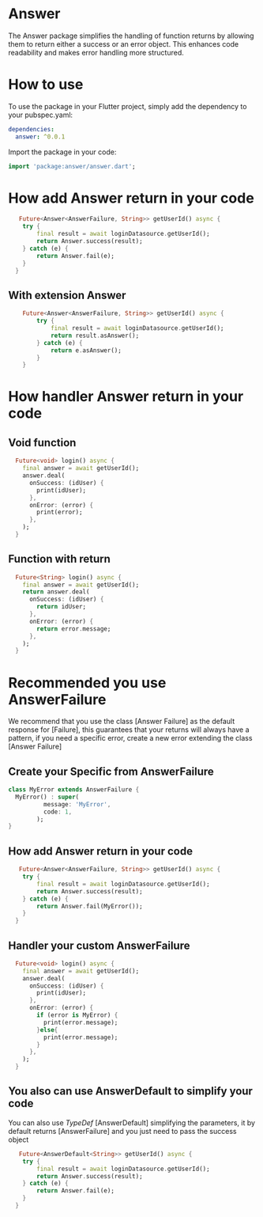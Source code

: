 
# Answer
The Answer package simplifies the handling of function returns by allowing them to return either a success or an error object. This enhances code readability and makes error handling more structured.

#  How to use
To use the package in your Flutter project, simply add the dependency to your pubspec.yaml:

```yaml
dependencies:
  answer: ^0.0.1
```


Import the package in your code:

```dart
import 'package:answer/answer.dart';
```

#  How add Answer return in your code

```dart
   Future<Answer<AnswerFailure, String>> getUserId() async {
    try {
        final result = await loginDatasource.getUserId();
        return Answer.success(result);
    } catch (e) {
        return Answer.fail(e);
    }
  }
```

## With extension Answer
    
```dart
    Future<Answer<AnswerFailure, String>> getUserId() async {
        try {
            final result = await loginDatasource.getUserId();
            return result.asAnswer();
        } catch (e) {
            return e.asAnswer();
        }
    }
```


#  How handler Answer return in your code

## Void function
```dart
  Future<void> login() async {
    final answer = await getUserId();
    answer.deal(
      onSuccess: (idUser) {
        print(idUser);
      },
      onError: (error) {
        print(error);
      },
    );
  }
```

## Function with return
```dart
  Future<String> login() async {
    final answer = await getUserId();
    return answer.deal(
      onSuccess: (idUser) {
        return idUser;
      },
      onError: (error) {
        return error.message;
      },
    );
  }
```

# Recommended you use AnswerFailure
We recommend that you use the class [Answer Failure] as the default response for [Failure], this guarantees that your returns will always have a pattern, if you need a specific error, create a new error extending the class [Answer Failure]

## Create your Specific from AnswerFailure

```dart
class MyError extends AnswerFailure {
  MyError() : super(
          message: 'MyError',
          code: 1,
        );
}
```

##  How add Answer return in your code

```dart
   Future<Answer<AnswerFailure, String>> getUserId() async {
    try {
        final result = await loginDatasource.getUserId();
        return Answer.success(result);
    } catch (e) {
        return Answer.fail(MyError());
    }
  }
```

## Handler your custom AnswerFailure

```dart
  Future<void> login() async {
    final answer = await getUserId();
    answer.deal(
      onSuccess: (idUser) {
        print(idUser);
      },
      onError: (error) {
        if (error is MyError) {
          print(error.message);
        }else{
          print(error.message);
        }
      },
    );
  }
```

## You also can use AnswerDefault to simplify your code
You can also use *TypeDef* [AnswerDefault] simplifying the parameters, it by default returns [AnswerFailure] and you just need to pass the success object

```dart
   Future<AnswerDefault<String>> getUserId() async {
    try {
        final result = await loginDatasource.getUserId();
        return Answer.success(result);
    } catch (e) {
        return Answer.fail(e);
    }
  }
```